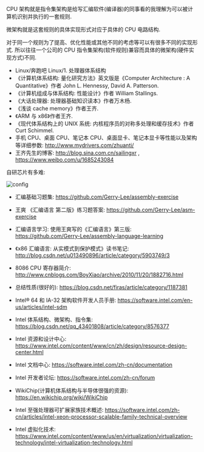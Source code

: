 CPU 架构就是指令集架构是给写汇编软件(编译器)的同事看的我理解为可以被计算机识别并执行的一套规则. 

微架构就是这套规则的具体实现形式对应于具体的 CPU 电路结构. 

对于同一个规则为了提高、优化性能或其他不同的考虑等可以有很多不同的实现形式. 所以往往一个公司的 CPU 指令集架构(软件规则)兼容而具体的微架构(硬件实现方式)不同. 



- Linux/奔跑吧 Linux/1. 处理器体系结构
- 《计算机体系结构: 量化研究方法》英文版是《Computer Architecture : A Quantitative》作者 John L. Hennessy, David A. Patterson. 
- 《计算机组成与体系结构: 性能设计》作者 William Stallings. 
- 《大话处理器: 处理器基础知识读本》作者万木杨. 
- 《浅谈 cache memory》作者王齐. 
- 《ARM 与 x86》作者王齐. 
- 《现代体系结构上的 UNIX 系统: 内核程序员的对称多处理和缓存技术》作者 Curt Schimmel. 
- 手机 CPU、桌面 CPU、笔记本 CPU、桌面显卡、笔记本显卡等性能以及架构等详细参数: http://www.mydrivers.com/zhuanti/
- 王齐先生的博客: http://blog.sina.com.cn/sailingxr , https://www.weibo.com/u/1685243084

自研芯片有多难:

![config](images/IMG_5462.JPG)

- 汇编基础习题集: https://github.com/Gerry-Lee/assembly-exercise

- 王爽 《汇编语言 第二版》练习题答案: https://github.com/Gerry-Lee/asm-exercise

- 汇编语言学习: 使用王爽写的《汇编语言》第三版: https://github.com/Gerry-Lee/assembly-language-learning

- 《x86 汇编语言: 从实模式到保护模式》读书笔记: http://blog.csdn.net/u013490896/article/category/5903749/3

- 8086 CPU 寄存器简介: http://www.cnblogs.com/BoyXiao/archive/2010/11/20/1882716.html

- 总结性质(很好的): https://blog.csdn.net/firas/article/category/1187381

- Intel® 64 和 IA-32 架构软件开发人员手册: <https://software.intel.com/en-us/articles/intel-sdm>

- Intel 体系结构、微架构、指令集: https://blog.csdn.net/qq_43401808/article/category/8576377

- Intel 资源和设计中心: https://www.intel.com/content/www/cn/zh/design/resource-design-center.html

- Intel 文档中心: https://software.intel.com/zh-cn/documentation

- Intel 开发者论坛: https://software.intel.com/zh-cn/forum

- WikiChip(计算机体系结构与半导体很强的资源): https://en.wikichip.org/wiki/WikiChip

- Intel 至强处理器可扩展家族技术概述: https://software.intel.com/zh-cn/articles/intel-xeon-processor-scalable-family-technical-overview

- Intel 虚拟化技术: https://www.intel.com/content/www/us/en/virtualization/virtualization-technology/intel-virtualization-technology.html